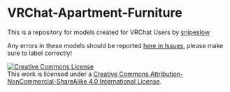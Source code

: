 # VRChat-Apartment-Furniture

This is a repository for models created for VRChat Users by <a href=https://github.com/snipeslow>snipeslow</a>

Any errors in these models should be reported  <a href=https://github.com/snipeslow/VRChat-Apartment-Furniture/issues>here in Issues</a>, please make sure to label correctly!

<a rel="license" href="http://creativecommons.org/licenses/by-nc-sa/4.0/"><img alt="Creative Commons License" style="border-width:0" src="https://i.creativecommons.org/l/by-nc-sa/4.0/88x31.png" /></a><br />This work is licensed under a <a rel="license" href="http://creativecommons.org/licenses/by-nc-sa/4.0/">Creative Commons Attribution-NonCommercial-ShareAlike 4.0 International License</a>.
